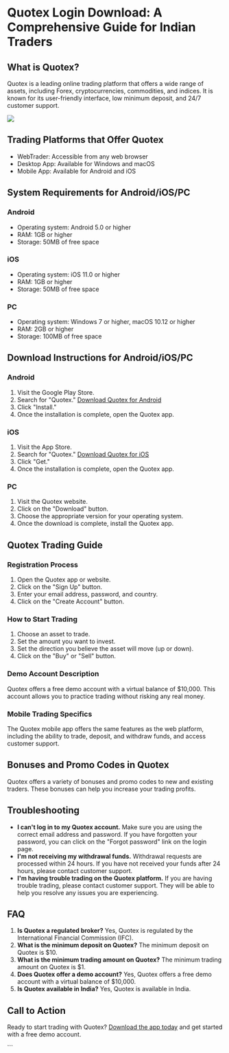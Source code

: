 # Quotex Login Download: A Comprehensive Guide for Indian Traders

## What is Quotex?

Quotex is a leading online trading platform that offers a wide range of
assets, including Forex, cryptocurrencies, commodities, and indices. It
is known for its user-friendly interface, low minimum deposit, and 24/7
customer support.

[![](https://static.quotex.io/files/1_en/300_250.jpg)](https://traff.sbs/brokerqxsignupf)

## Trading Platforms that Offer Quotex

-   WebTrader: Accessible from any web browser
-   Desktop App: Available for Windows and macOS
-   Mobile App: Available for Android and iOS

## System Requirements for Android/iOS/PC

### Android

-   Operating system: Android 5.0 or higher
-   RAM: 1GB or higher
-   Storage: 50MB of free space

### iOS

-   Operating system: iOS 11.0 or higher
-   RAM: 1GB or higher
-   Storage: 50MB of free space

### PC

-   Operating system: Windows 7 or higher, macOS 10.12 or higher
-   RAM: 2GB or higher
-   Storage: 100MB of free space

## Download Instructions for Android/iOS/PC

### Android

1.  Visit the Google Play Store.
2.  Search for "Quotex." [Download Quotex for
    Android](\%22https://traff.sbs/quotexonelink\%22)
3.  Click "Install."
4.  Once the installation is complete, open the Quotex app.

### iOS

1.  Visit the App Store.
2.  Search for "Quotex." [Download Quotex for
    iOS](\%22https://traff.sbs/quotexonelink\%22)
3.  Click "Get."
4.  Once the installation is complete, open the Quotex app.

### PC

1.  Visit the Quotex website.
2.  Click on the "Download" button.
3.  Choose the appropriate version for your operating system.
4.  Once the download is complete, install the Quotex app.

## Quotex Trading Guide

### Registration Process

1.  Open the Quotex app or website.
2.  Click on the "Sign Up" button.
3.  Enter your email address, password, and country.
4.  Click on the "Create Account" button.

### How to Start Trading

1.  Choose an asset to trade.
2.  Set the amount you want to invest.
3.  Set the direction you believe the asset will move (up or down).
4.  Click on the "Buy" or "Sell" button.

### Demo Account Description

Quotex offers a free demo account with a virtual balance of \$10,000.
This account allows you to practice trading without risking any real
money.

### Mobile Trading Specifics

The Quotex mobile app offers the same features as the web platform,
including the ability to trade, deposit, and withdraw funds, and access
customer support.

## Bonuses and Promo Codes in Quotex

Quotex offers a variety of bonuses and promo codes to new and existing
traders. These bonuses can help you increase your trading profits.

## Troubleshooting

-   **I can\'t log in to my Quotex account.** Make sure you are using
    the correct email address and password. If you have forgotten your
    password, you can click on the "Forgot password" link on the
    login page.
-   **I\'m not receiving my withdrawal funds.** Withdrawal requests are
    processed within 24 hours. If you have not received your funds after
    24 hours, please contact customer support.
-   **I\'m having trouble trading on the Quotex platform.** If you are
    having trouble trading, please contact customer support. They will
    be able to help you resolve any issues you are experiencing.

## FAQ

1.  **Is Quotex a regulated broker?** Yes, Quotex is regulated by the
    International Financial Commission (IFC).
2.  **What is the minimum deposit on Quotex?** The minimum deposit on
    Quotex is \$10.
3.  **What is the minimum trading amount on Quotex?** The minimum
    trading amount on Quotex is \$1.
4.  **Does Quotex offer a demo account?** Yes, Quotex offers a free demo
    account with a virtual balance of \$10,000.
5.  **Is Quotex available in India?** Yes, Quotex is available in India.

## Call to Action

Ready to start trading with Quotex? [Download the app
today](\%22https://traff.sbs/quotexonelink\%22) and get started with a
free demo account.

\`\`\`

